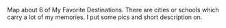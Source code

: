 Map about 6 of My Favorite Destinations.
There are cities or schools which carry a lot of my memories. I put some pics and short description on.
